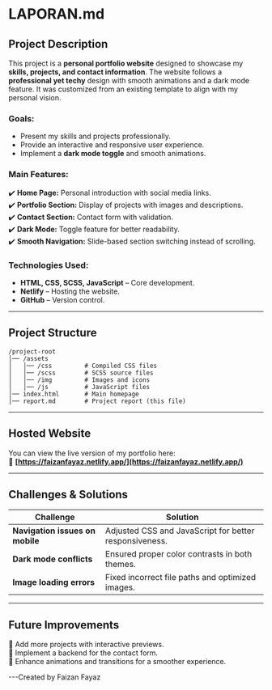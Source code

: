 
# **LAPORAN.md**  

## **Project Description**  
This project is a **personal portfolio website** designed to showcase my **skills, projects, and contact information**. The website follows a **professional yet techy** design with smooth animations and a dark mode feature. It was customized from an existing template to align with my personal vision.  

### **Goals:**  
- Present my skills and projects professionally.  
- Provide an interactive and responsive user experience.  
- Implement a **dark mode toggle** and smooth animations.  

### **Main Features:**  
✔️ **Home Page:** Personal introduction with social media links.  
✔️ **Portfolio Section:** Display of projects with images and descriptions.  
✔️ **Contact Section:** Contact form with validation.  
✔️ **Dark Mode:** Toggle feature for better readability.  
✔️ **Smooth Navigation:** Slide-based section switching instead of scrolling.  

### **Technologies Used:**  
- **HTML, CSS, SCSS, JavaScript** – Core development.  
- **Netlify** – Hosting the website.  
- **GitHub** – Version control.  

---

## **Project Structure**  

```
/project-root
│── /assets
│   │── /css         # Compiled CSS files
│   │── /scss        # SCSS source files
│   │── /img         # Images and icons
│   │── /js          # JavaScript files
│── index.html       # Main homepage
│── report.md        # Project report (this file)
```

---

## **Hosted Website**  
You can view the live version of my portfolio here:  
🔗 **[https://faizanfayaz.netlify.app/](https://faizanfayaz.netlify.app/)**  

---

## **Challenges & Solutions**  
| **Challenge** | **Solution** |
|--------------|-------------|
| **Navigation issues on mobile** | Adjusted CSS and JavaScript for better responsiveness. |
| **Dark mode conflicts** | Ensured proper color contrasts in both themes. |
| **Image loading errors** | Fixed incorrect file paths and optimized images. |

---

## **Future Improvements**  
🚀 Add more projects with interactive previews.  
📧 Implement a backend for the contact form.  
🎨 Enhance animations and transitions for a smoother experience.  

---Created by Faizan Fayaz

